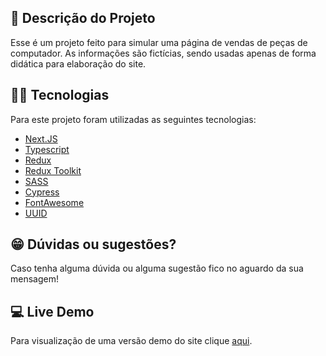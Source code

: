 ## :ledger: Descrição do Projeto

Esse é um projeto feito para simular uma página de vendas de peças de computador. As informações são fictícias, sendo usadas apenas de forma didática para elaboração do site.

## :man_technologist: Tecnologias

Para este projeto foram utilizadas as seguintes tecnologias:

- [Next.JS](https://nextjs.org/)
- [Typescript](https://www.typescriptlang.org/)
- [Redux](https://redux.js.org/)
- [Redux Toolkit](https://redux-toolkit.js.org/)
- [SASS](https://sass-lang.com/)
- [Cypress](https://www.cypress.io/)
- [FontAwesome](https://fontawesome.com/)
- [UUID](https://www.npmjs.com/package/uuid)

## :grin: Dúvidas ou sugestões?

Caso tenha alguma dúvida ou alguma sugestão fico no aguardo da sua mensagem!

## :computer: Live Demo

Para visualização de uma versão demo do site clique [aqui](https://site-vendas-fake.vercel.app/).

